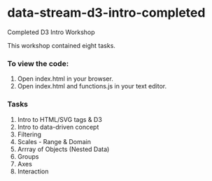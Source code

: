 # data-stream-d3-intro-completed

Completed D3 Intro Workshop

This workshop contained eight tasks.

### To view the code:

1. Open index.html in your browser.
2. Open index.html and functions.js in your text editor.

### Tasks

1. Intro to HTML/SVG tags & D3
2. Intro to data-driven concept
3. Filtering
4. Scales - Range & Domain
5. Arrray of Objects (Nested Data)
6. Groups
7. Axes
8. Interaction
